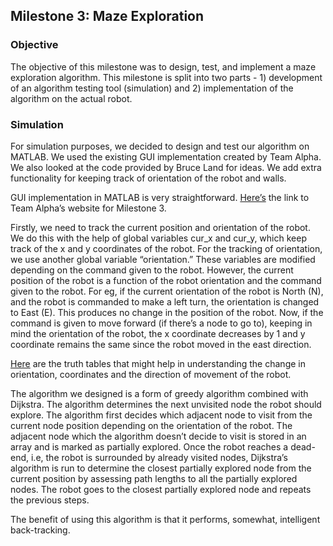 ## Milestone 3: Maze Exploration

### Objective
The objective of this milestone was to design, test, and implement a maze exploration algorithm. This milestone is split into two parts - 1) development of an algorithm testing tool (simulation) and 2) implementation of the algorithm on the actual robot.

### Simulation
For simulation purposes, we decided to design and test our algorithm on MATLAB. We used the existing GUI implementation created by Team Alpha. We also looked at the code provided by Bruce Land for ideas. We add extra functionality for keeping track of orientation of the robot and walls.

GUI implementation in MATLAB is very straightforward. [Here’s](https://cei-lab.github.io/ECE3400-2017-teamAlpha/milestone3.html) the link to Team Alpha’s website for Milestone 3.

Firstly, we need to track the current position and orientation of the robot. We do this with the help of global variables cur_x and cur_y, which keep track of the x and y coordinates of the robot. For the tracking of orientation, we use another global variable “orientation.” These variables are modified depending on the command given to the robot. However, the current position of the robot is a function of the robot orientation and the command given to the robot. For eg, if the current orientation of the robot is North (N), and the robot is commanded to make a left turn, the orientation is changed to East (E). This produces no change in the position of the robot. Now, if the command is given to move forward (if there’s a node to go to), keeping in mind the orientation of the robot, the x coordinate decreases by 1 and y coordinate remains the same since the robot moved in the east direction.

[Here](https://docs.google.com/document/d/1FE8QCMpgpKX5vyR-UXhDWZ_2EFmZYrdXxQ5uZHTM7_8/edit?usp=sharing) are the truth tables that might help in understanding the change in orientation, coordinates and the direction of movement of the robot.

The algorithm we designed is a form of greedy algorithm combined with Dijkstra. The algorithm determines the next unvisited node the robot should explore. The algorithm first decides which adjacent node to visit from the current node position depending on the orientation of the robot. The adjacent node which the algorithm doesn’t decide to visit is stored in an array and is marked as partially explored. Once the robot reaches a dead-end, i.e, the robot is surrounded by already visited nodes, Dijkstra’s algorithm is run to determine the closest partially explored node from the current position by assessing path lengths to all the partially explored nodes. The robot goes to the closest partially explored node and repeats the previous steps.

The benefit of using this algorithm is that it performs, somewhat, intelligent back-tracking.

